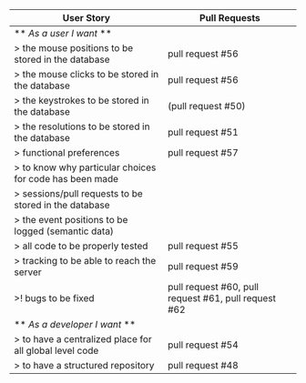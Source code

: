 
 |  User Story                                             |  Pull Requests               |
 | ------------------------------------------------------- | ---------------------------- |
 | ** *As a user I want* **                                |                              |
 | > the mouse positions to be stored in the database      | pull request #56             |
 | > the mouse clicks to be stored in the database         | pull request #56             |
 | > the keystrokes to be stored in the database           | (pull request #50)           |
 | > the resolutions to be stored in the database          | pull request #51             |
 | > functional preferences                                | pull request #57             |
 | > to know why particular choices for code has been made |                              |
 | > sessions/pull requests to be stored in the database   |                              |
 | > the event positions to be logged (semantic data)      |                              |
 | > all code to be properly tested                        | pull request #55             |
 | > tracking to be able to reach the server               | pull request #59             |
 | >! bugs to be fixed                                     | pull request #60, pull request #61, pull request #62 |
 | ** *As a developer I want* **                           |                              |
 | > to have a centralized place for all global level code | pull request #54             |
 | > to have a structured repository                       | pull request #48             |
 
 